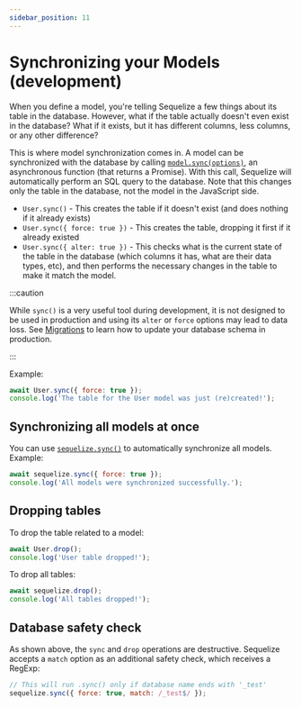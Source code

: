 ```yaml
---
sidebar_position: 11
---
```


# Synchronizing your Models (development)

When you define a model, you're telling Sequelize a few things about its table in the database. However, what if the table actually doesn't even exist in the database? What if it exists, but it has different columns, less columns, or any other difference?

This is where model synchronization comes in. A model can be synchronized with the database by calling [`model.sync(options)`](pathname:///api/v7/classes/Model.html#sync),
an asynchronous function (that returns a Promise). With this call, Sequelize will automatically perform an SQL query to the database.
Note that this changes only the table in the database, not the model in the JavaScript side.

* `User.sync()` - This creates the table if it doesn't exist (and does nothing if it already exists)
* `User.sync({ force: true })` - This creates the table, dropping it first if it already existed
* `User.sync({ alter: true })` - This checks what is the current state of the table in the database (which columns it has, what are their data types, etc), and then performs the necessary changes in the table to make it match the model.

:::caution

While `sync()` is a very useful tool during development, it is not designed to be used in production and using its `alter` or `force` options may lead to data loss.
See [Migrations](./migrations.md) to learn how to update your database schema in production.

:::

Example:

```js
await User.sync({ force: true });
console.log('The table for the User model was just (re)created!');
```

## Synchronizing all models at once

You can use [`sequelize.sync()`](pathname:///api/v7/classes/Sequelize.html#sync) to automatically synchronize all models. Example:

```js
await sequelize.sync({ force: true });
console.log('All models were synchronized successfully.');
```

## Dropping tables

To drop the table related to a model:

```js
await User.drop();
console.log('User table dropped!');
```

To drop all tables:

```js
await sequelize.drop();
console.log('All tables dropped!');
```

## Database safety check

As shown above, the `sync` and `drop` operations are destructive. Sequelize accepts a `match` option as an additional safety check, which receives a RegExp:

```js
// This will run .sync() only if database name ends with '_test'
sequelize.sync({ force: true, match: /_test$/ });
```
